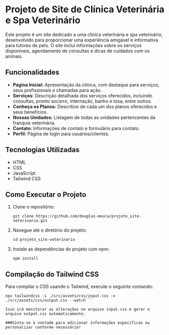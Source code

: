 # Projeto de Site de Clínica Veterinária e Spa Veterinário

Este projeto é um site dedicado a uma clínica veterinária e spa veterinário, desenvolvido para proporcionar uma experiência amigável e informativa para tutores de pets. O site inclui informações sobre os serviços disponíveis, agendamento de consultas e dicas de cuidados com os animais.

## Funcionalidades

- **Página Inicial:** Apresentação da clínica, com destaque para serviços, seus profissionais e chamadas para ação.
- **Serviços:** Descrição detalhada dos serviços oferecidos, incluindo consultas, pronto socorro, internação, banho e tosa, entre outros.
- **Conheça os Planos:** Descritivo de cada um dos planos oferecidos e seus benefícios.
- **Nossas Unidades:** Listagem de todas as unidades pertencentes da franquia veterinária.
- **Contato:** Informações de contato e formulário para contato.
- **Perfil:** Página de login para usuários/clientes.

## Tecnologias Utilizadas

- HTML
- CSS
- JavaScript
- Tailwind CSS

## Como Executar o Projeto

1. Clone o repositório:
   ```git
   git clone https://github.com/douglas-moura/projeto_site-veterinario.git
2. Navegue até o diretório do projeto:
   ```git
   cd projeto_site-veterinario
4. Instale as dependências do projeto com npm:
   ```git
   npm install
## Compilação do Tailwind CSS
Para compilar o CSS usando o Tailwind, execute o seguinte comando:
   ```git
   npx tailwindcss -i ./src/assets/css/input.css -o ./src/assets/css/output.css --watch```

Isso irá monitorar as alterações no arquivo input.css e gerar o arquivo output.css automaticamente.

###Sinta-se à vontade para adicionar informações específicas ou personalizar conforme necessário!
